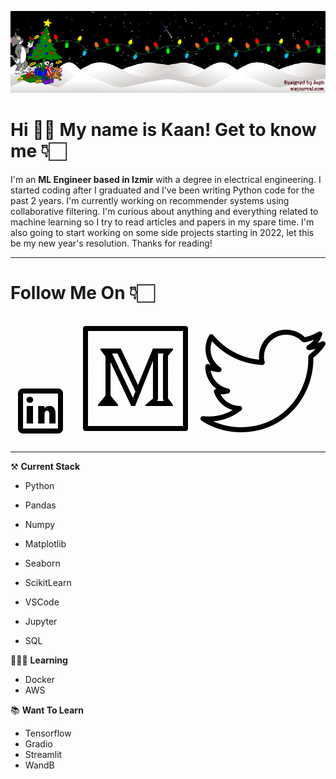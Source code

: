 ![header](xmas-tomjerry-animated-header3.gif)

# **Hi** 👋🏻 **My name is Kaan! Get to know me** 👇🏻
I'm an **ML Engineer based in Izmir** with a degree in electrical engineering. I started coding after I graduated and I've been writing Python code for the past 2 years. I'm currently working on recommender systems using collaborative filtering. I'm curious about anything and everything related to machine learning so I try to read articles and papers in my spare time. I'm also going to start working on some side projects starting in 2022, let this be my new year's resolution. Thanks for reading! 

***

# **Follow Me On** 👇🏻

[![LinkedIn][3.2]][3]
[![Medium][2.2]][2]
[![Twitter][1.2]][1]

[3.2]: icons8-linkedin.gif
[2.2]: icons8-medium-monogram-2.gif
[1.2]: icons8-twitter.gif 

[3]: https://www.linkedin.com/in/kaan-ceylan-ab6471171
[2]: https://medium.com/@kaanceylan
[1]: https://twitter.com/kaancceylan

***

⚒️ **Current Stack**
- Python
- Pandas
- Numpy

- Matplotlib
- Seaborn
- ScikitLearn
- VSCode
- Jupyter
- SQL


👨🏻‍💻 **Learning**
- Docker
- AWS

📚 **Want To Learn**
- Tensorflow
- Gradio
- Streamlit
- WandB
